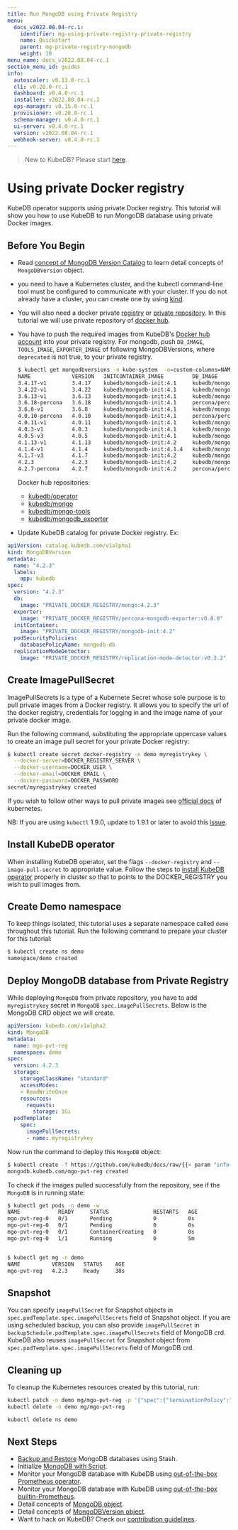 ```yaml
---
title: Run MongoDB using Private Registry
menu:
  docs_v2022.08.04-rc.1:
    identifier: mg-using-private-registry-private-registry
    name: Quickstart
    parent: mg-private-registry-mongodb
    weight: 10
menu_name: docs_v2022.08.04-rc.1
section_menu_id: guides
info:
  autoscaler: v0.13.0-rc.1
  cli: v0.28.0-rc.1
  dashboard: v0.4.0-rc.1
  installer: v2022.08.04-rc.1
  ops-manager: v0.15.0-rc.1
  provisioner: v0.28.0-rc.1
  schema-manager: v0.4.0-rc.1
  ui-server: v0.4.0-rc.1
  version: v2022.08.04-rc.1
  webhook-server: v0.4.0-rc.1
---
```


> New to KubeDB? Please start [here](/docs/v2022.08.04-rc.1/README).

# Using private Docker registry

KubeDB operator supports using private Docker registry. This tutorial will show you how to use KubeDB to run MongoDB database using private Docker images.

## Before You Begin

- Read [concept of MongoDB Version Catalog](/docs/v2022.08.04-rc.1/guides/mongodb/concepts/catalog) to learn detail concepts of `MongoDBVersion` object.

- you need to have a Kubernetes cluster, and the kubectl command-line tool must be configured to communicate with your cluster. If you do not already have a cluster, you can create one by using [kind](https://kind.sigs.k8s.io/docs/user/quick-start/).

- You will also need a docker private [registry](https://docs.docker.com/registry/) or [private repository](https://docs.docker.com/docker-hub/repos/#private-repositories).  In this tutorial we will use private repository of [docker hub](https://hub.docker.com/).

- You have to push the required images from KubeDB's [Docker hub account](https://hub.docker.com/r/kubedb/) into your private registry. For mongodb, push `DB_IMAGE`, `TOOLS_IMAGE`, `EXPORTER_IMAGE` of following MongoDBVersions, where `deprecated` is not true, to your private registry.

  ```bash
  $ kubectl get mongodbversions -n kube-system  -o=custom-columns=NAME:.metadata.name,VERSION:.spec.version,INITCONTAINER_IMAGE:.spec.initContainer.image,DB_IMAGE:.spec.db.image,EXPORTER_IMAGE:.spec.exporter.image
  NAME             VERSION   INITCONTAINER_IMAGE         DB_IMAGE                                 EXPORTER_IMAGE
  3.4.17-v1        3.4.17    kubedb/mongodb-init:4.1     kubedb/mongo:3.4.17-v1                   kubedb/percona-mongodb-exporter:v0.8.0
  3.4.22-v1        3.4.22    kubedb/mongodb-init:4.1     kubedb/mongo:3.4.22-v1                   kubedb/percona-mongodb-exporter:v0.8.0
  3.6.13-v1        3.6.13    kubedb/mongodb-init:4.1     kubedb/mongo:3.6.13-v1                   kubedb/percona-mongodb-exporter:v0.8.0
  3.6.18-percona   3.6.18    kubedb/mongodb-init:4.1     percona/percona-server-mongodb:3.6.18    kubedb/percona-mongodb-exporter:v0.8.0
  3.6.8-v1         3.6.8     kubedb/mongodb-init:4.1     kubedb/mongo:3.6.8-v1                    kubedb/percona-mongodb-exporter:v0.8.0
  4.0.10-percona   4.0.10    kubedb/mongodb-init:4.1     percona/percona-server-mongodb:4.0.10    kubedb/percona-mongodb-exporter:v0.8.0
  4.0.11-v1        4.0.11    kubedb/mongodb-init:4.1     kubedb/mongo:4.0.11-v1                   kubedb/percona-mongodb-exporter:v0.8.0
  4.0.3-v1         4.0.3     kubedb/mongodb-init:4.1     kubedb/mongo:4.0.3-v1                    kubedb/percona-mongodb-exporter:v0.8.0
  4.0.5-v3         4.0.5     kubedb/mongodb-init:4.1     kubedb/mongo:4.0.5-v3                    kubedb/percona-mongodb-exporter:v0.8.0
  4.1.13-v1        4.1.13    kubedb/mongodb-init:4.2     kubedb/mongo:4.1.13-v1                   kubedb/percona-mongodb-exporter:v0.8.0
  4.1.4-v1         4.1.4     kubedb/mongodb-init:4.1.4   kubedb/mongo:4.1.4-v1                    kubedb/percona-mongodb-exporter:v0.8.0
  4.1.7-v3         4.1.7     kubedb/mongodb-init:4.2     kubedb/mongo:4.1.7-v3                    kubedb/percona-mongodb-exporter:v0.8.0
  4.2.3            4.2.3     kubedb/mongodb-init:4.2     kubedb/mongo:4.2.3                       kubedb/percona-mongodb-exporter:v0.8.0
  4.2.7-percona    4.2.7     kubedb/mongodb-init:4.2     percona/percona-server-mongodb:4.2.7-7   kubedb/percona-mongodb-exporter:v0.8.0
  ```

  Docker hub repositories:

  - [kubedb/operator](https://hub.docker.com/r/kubedb/operator)
  - [kubedb/mongo](https://hub.docker.com/r/kubedb/mongo)
  - [kubedb/mongo-tools](https://hub.docker.com/r/kubedb/mongo-tools)
  - [kubedb/mongodb_exporter](https://hub.docker.com/r/kubedb/mongodb_exporter)

- Update KubeDB catalog for private Docker registry. Ex:

```yaml
apiVersion: catalog.kubedb.com/v1alpha1
kind: MongoDBVersion
metadata:
  name: "4.2.3"
  labels:
    app: kubedb
spec:
  version: "4.2.3"
  db:
    image: "PRIVATE_DOCKER_REGISTRY/mongo:4.2.3"
  exporter:
    image: "PRIVATE_DOCKER_REGISTRY/percona-mongodb-exporter:v0.8.0"
  initContainer:
    image: "PRIVATE_DOCKER_REGISTRY/mongodb-init:4.2"
  podSecurityPolicies:
    databasePolicyName: mongodb-db
  replicationModeDetector:
    image: "PRIVATE_DOCKER_REGISTRY/replication-mode-detector:v0.3.2"
```

## Create ImagePullSecret

ImagePullSecrets is a type of a Kubernete Secret whose sole purpose is to pull private images from a Docker registry. It allows you to specify the url of the docker registry, credentials for logging in and the image name of your private docker image.

Run the following command, substituting the appropriate uppercase values to create an image pull secret for your private Docker registry:

```bash
$ kubectl create secret docker-registry -n demo myregistrykey \
  --docker-server=DOCKER_REGISTRY_SERVER \
  --docker-username=DOCKER_USER \
  --docker-email=DOCKER_EMAIL \
  --docker-password=DOCKER_PASSWORD
secret/myregistrykey created
```

If you wish to follow other ways to pull private images see [official docs](https://kubernetes.io/docs/concepts/containers/images/) of kubernetes.

NB: If you are using `kubectl` 1.9.0, update to 1.9.1 or later to avoid this [issue](https://github.com/kubernetes/kubernetes/issues/57427).

## Install KubeDB operator

When installing KubeDB operator, set the flags `--docker-registry` and `--image-pull-secret` to appropriate value. Follow the steps to [install KubeDB operator](/docs/v2022.08.04-rc.1/setup/README) properly in cluster so that to points to the DOCKER_REGISTRY you wish to pull images from.

## Create Demo namespace

To keep things isolated, this tutorial uses a separate namespace called `demo` throughout this tutorial. Run the following command to prepare your cluster for this tutorial:

```bash
$ kubectl create ns demo
namespace/demo created
```

## Deploy MongoDB database from Private Registry

While deploying `MongoDB` from private repository, you have to add `myregistrykey` secret in `MongoDB` `spec.imagePullSecrets`.
Below is the MongoDB CRD object we will create.

```yaml
apiVersion: kubedb.com/v1alpha2
kind: MongoDB
metadata:
  name: mgo-pvt-reg
  namespace: demo
spec:
  version: 4.2.3
  storage:
    storageClassName: "standard"
    accessModes:
    - ReadWriteOnce
    resources:
      requests:
        storage: 1Gi
  podTemplate:
    spec:
      imagePullSecrets:
      - name: myregistrykey
```

Now run the command to deploy this `MongoDB` object:

```bash
$ kubectl create -f https://github.com/kubedb/docs/raw/{{< param "info.version" >}}/docs/examples/mongodb/private-registry/demo-1.yaml
mongodb.kubedb.com/mgo-pvt-reg created
```

To check if the images pulled successfully from the repository, see if the `MongoDB` is in running state:

```bash
$ kubectl get pods -n demo -w
NAME            READY     STATUS              RESTARTS   AGE
mgo-pvt-reg-0   0/1       Pending             0          0s
mgo-pvt-reg-0   0/1       Pending             0          0s
mgo-pvt-reg-0   0/1       ContainerCreating   0          0s
mgo-pvt-reg-0   1/1       Running             0          5m


$ kubectl get mg -n demo
NAME          VERSION   STATUS    AGE
mgo-pvt-reg   4.2.3     Ready     38s
```

## Snapshot

You can specify `imagePullSecret` for Snapshot objects in `spec.podTemplate.spec.imagePullSecrets` field of Snapshot object. If you are using scheduled backup, you can also provide `imagePullSecret` in `backupSchedule.podTemplate.spec.imagePullSecrets` field of MongoDB crd. KubeDB also reuses `imagePullSecret` for Snapshot object from `spec.podTemplate.spec.imagePullSecrets` field of MongoDB crd.

## Cleaning up

To cleanup the Kubernetes resources created by this tutorial, run:

```bash
kubectl patch -n demo mg/mgo-pvt-reg -p '{"spec":{"terminationPolicy":"WipeOut"}}' --type="merge"
kubectl delete -n demo mg/mgo-pvt-reg

kubectl delete ns demo
```

## Next Steps

- [Backup and Restore](/docs/v2022.08.04-rc.1/guides/mongodb/backup/overview/) MongoDB databases using Stash.
- Initialize [MongoDB with Script](/docs/v2022.08.04-rc.1/guides/mongodb/initialization/using-script).
- Monitor your MongoDB database with KubeDB using [out-of-the-box Prometheus operator](/docs/v2022.08.04-rc.1/guides/mongodb/monitoring/using-prometheus-operator).
- Monitor your MongoDB database with KubeDB using [out-of-the-box builtin-Prometheus](/docs/v2022.08.04-rc.1/guides/mongodb/monitoring/using-builtin-prometheus).
- Detail concepts of [MongoDB object](/docs/v2022.08.04-rc.1/guides/mongodb/concepts/mongodb).
- Detail concepts of [MongoDBVersion object](/docs/v2022.08.04-rc.1/guides/mongodb/concepts/catalog).
- Want to hack on KubeDB? Check our [contribution guidelines](/docs/v2022.08.04-rc.1/CONTRIBUTING).
